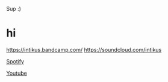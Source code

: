 Sup 
:) 

# hi
https://intikus.bandcamp.com/
https://soundcloud.com/intikus


[Spotify][sdef]

[sdef]: https://open.spotify.com/artist/0lh9yNVFZeoVewmV5qESgZ?si=T0gMVHt4SqqTE8K2ucBm1A&nd=1¨


[Youtube][defyou]

[defyou]: https://www.youtube.com/channel/UCkB2uI7e4I6FuAoK8NsoBzQ